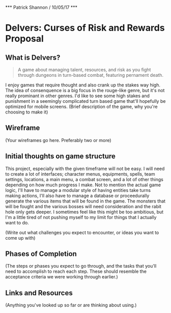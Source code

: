 *** Patrick Shannon / 10/05/17 ***

# Delvers: Curses of Risk and Rewards Proposal

## What is Delvers?
>A game about managing talent, resources, and risk as you fight through dungeons in turn-based combat, featuring pernament death.

I enjoy games that require thought and also crank up the stakes way high. The idea of consenquence is a big focus in the rouge-like genre, but it's not really prominant in other genres. I'd like to see some high stakes and punishment in a seemingly complicated turn based game that'll hopefully be optimized for mobile screens.
(Brief description of the game, why you're choosing to make it)

## Wireframe

(Your wireframes go here. Preferably two or more)

## Initial thoughts on game structure
This project, especially with the given timeframe will not be easy. I will need to create a lot of interfaces; character menus, equipments, spells, team settings, locations, a main menu, a combat screen, and a lot of other things depending on how much progress I make. Not to mention the actual game logic, I'll have to manage a modular style of having entities take turns making actions, I'll also have to manage a database or proceedurally generate the various items that will be found in the game. The monsters that will be fought and the various bosses will need consideration and the rabit hole only gets deeper. I sometimes feel like this might be too ambitious, but I'm a little tired of not pushing myself to my limit for things that I actually want to do.

(Write out what challenges you expect to encounter, or ideas you want to come up with)

## Phases of Completion

(The steps or phases you expect to go through, and the tasks that you'll need to accomplish to reach each step. These should resemble the acceptance criteria we were working through earlier.)

## Links and Resources

(Anything you've looked up so far or are thinking about using.)
